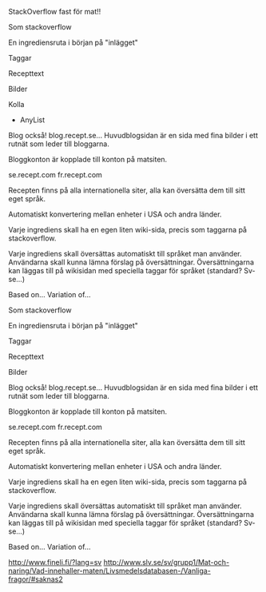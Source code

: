 StackOverflow fast för mat!!

Som stackoverflow

En ingrediensruta i början på "inlägget"

Taggar

Recepttext

Bilder


Kolla
- AnyList


Blog också! blog.recept.se... Huvudblogsidan är en sida med fina bilder i ett rutnät som leder till bloggarna.

Bloggkonton är kopplade till konton på matsiten.

se.recept.com
fr.recept.com

Recepten finns på alla internationella siter, alla kan översätta dem till sitt eget språk.

Automatiskt konvertering mellan enheter i USA och andra länder. 

Varje ingrediens skall ha en egen liten wiki-sida, precis som taggarna på stackoverflow.

Varje ingrediens skall översättas automatiskt till språket man använder. Användarna skall kunna lämna förslag på översättningar. Översättningarna kan läggas till på wikisidan med speciella taggar för språket (standard? Sv-se...)

Based on...
Variation of...

Som stackoverflow

En ingrediensruta i början på "inlägget"

Taggar

Recepttext

Bilder



Blog också! blog.recept.se... Huvudblogsidan är en sida med fina bilder i ett rutnät som leder till bloggarna.

Bloggkonton är kopplade till konton på matsiten.

se.recept.com
fr.recept.com

Recepten finns på alla internationella siter, alla kan översätta dem till sitt eget språk.

Automatiskt konvertering mellan enheter i USA och andra länder. 

Varje ingrediens skall ha en egen liten wiki-sida, precis som taggarna på stackoverflow.

Varje ingrediens skall översättas automatiskt till språket man använder. Användarna skall kunna lämna förslag på översättningar. Översättningarna kan läggas till på wikisidan med speciella taggar för språket (standard? Sv-se...)

Based on...
Variation of...

http://www.fineli.fi/?lang=sv
http://www.slv.se/sv/grupp1/Mat-och-naring/Vad-innehaller-maten/Livsmedelsdatabasen-/Vanliga-fragor/#saknas2
